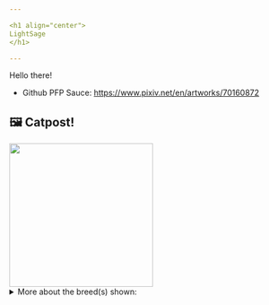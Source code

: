 ```yaml
---

<h1 align="center">
LightSage
</h1>

---
```


Hello there!


- Github PFP Sauce: https://www.pixiv.net/en/artworks/70160872


## 🖼️ Catpost!

<sub>
    <img src="https://cdn2.thecatapi.com/images/O0mRNLlqd.jpg" height="256">
</sub>


<details>
<summary>More about the breed(s) shown:</summary>

Breed: Malayan

Description: Malayans love to explore and even enjoy traveling by way of a cat carrier. They are quite a talkative and rather loud cat with an apparent strong will. These cats will make sure that you give it the attention it seeks and always seem to want to be held and hugged. They will constantly interact with people, even strangers. They love to play and cuddle.

Links:
<ul>
  <li>CFA None available</li>
  <li>Wikipedia https://en.wikipedia.org/wiki/Asian_cat</li>
</ul> 

</details>

